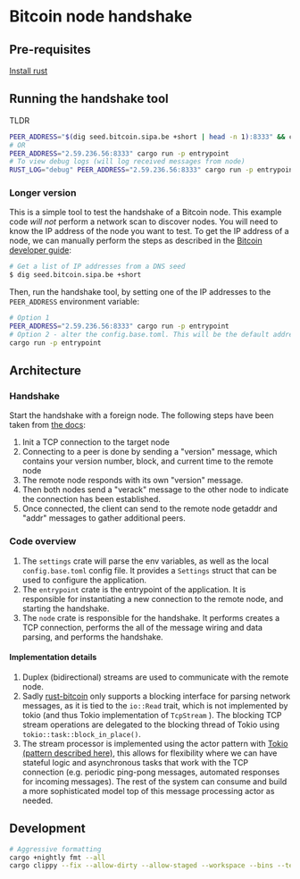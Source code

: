 # Bitcoin node handshake

## Pre-requisites

[Install rust](https://www.rust-lang.org/tools/install)

## Running the handshake tool

TLDR
```bash
PEER_ADDRESS="$(dig seed.bitcoin.sipa.be +short | head -n 1):8333" && cargo run -p entrypoint
# OR
PEER_ADDRESS="2.59.236.56:8333" cargo run -p entrypoint
# To view debug logs (will log received messages from node)
RUST_LOG="debug" PEER_ADDRESS="2.59.236.56:8333" cargo run -p entrypoint
```

### Longer version

This is a simple tool to test the handshake of a Bitcoin node. This example code *will not* perform a network scan to discover nodes. You will need to know the IP address of the node you want to test.
To get the IP address of a node, we can manually perform the steps as described in the [Bitcoin developer guide](https://developer.bitcoin.org/devguide/p2p_network.html):

```bash
# Get a list of IP addresses from a DNS seed
$ dig seed.bitcoin.sipa.be +short
```

Then, run the handshake tool, by setting one of the IP addresses to the `PEER_ADDRESS` environment variable:

```bash
# Option 1
PEER_ADDRESS="2.59.236.56:8333" cargo run -p entrypoint
# Option 2 - alter the config.base.toml. This will be the default address, but requires a recompilation
cargo run -p entrypoint
```

## Architecture

### Handshake
Start the handshake with a foreign node. The following steps have been taken from [the docs](https://developer.bitcoin.org/devguide/p2p_network.html#connecting-to-peers):
1. Init a TCP connection to the target node
2. Connecting to a peer is done by sending a "version" message, which contains your version number, block, and current time to the remote node
3. The remote node responds with its own "version" message.
4. Then both nodes send a "verack" message to the other node to indicate the connection has been established.
5. Once connected, the client can send to the remote node getaddr and "addr" messages to gather additional peers.

### Code overview
1. The `settings` crate will parse the env variables, as well as the local `config.base.toml` config file. It provides a `Settings` struct that can be used to configure the application.
2. The `entrypoint` crate is the entrypoint of the application. It is responsible for instantiating a new connection to the remote node, and starting the handshake.
3. The `node` crate is responsible for the handshake. It performs creates a TCP connection, performs the all of the message wiring and data parsing, and performs the handshake.

#### Implementation details
1. Duplex (bidirectional) streams are used to communicate with the remote node.
2. Sadly [rust-bitcoin](https://github.com/rust-bitcoin/rust-bitcoin) only supports a blocking interface for parsing network messages, as it is tied to the `io::Read` trait, which is not implemented by tokio (and thus Tokio implementation of `TcpStream` ). The blocking TCP stream operations are delegated to the blocking thread of Tokio using `tokio::task::block_in_place()`.
3. The stream processor is implemented using the actor pattern with [Tokio (pattern described here)](https://ryhl.io/blog/actors-with-tokio/), this allows for flexibility where we can have stateful logic and asynchronous tasks that work with the TCP connection (e.g. periodic ping-pong messages, automated responses for incoming messages). The rest of the system can consume and build a more sophisticated model top of this message processing actor as needed.

 <!-- TODO add docs -->
 <!-- TODO add tests -->
 <!-- TODO protect node under interior mutability -->
 <!-- TODO RUST_LOG to settings -->
 <!-- TODO derive all the common traits for structs -->


## Development


```bash
# Aggressive formatting
cargo +nightly fmt --all
cargo clippy --fix --allow-dirty --allow-staged --workspace --bins --tests
```
